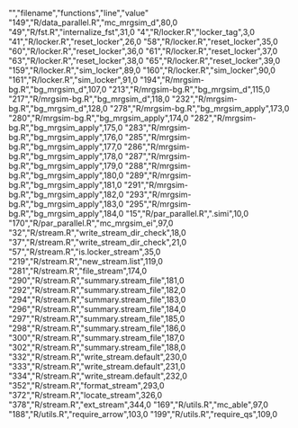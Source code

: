 "","filename","functions","line","value"
"149","R/data_parallel.R","mc_mrgsim_d",80,0
"49","R/fst.R","internalize_fst",31,0
"4","R/locker.R","locker_tag",3,0
"41","R/locker.R","reset_locker",26,0
"58","R/locker.R","reset_locker",35,0
"60","R/locker.R","reset_locker",36,0
"61","R/locker.R","reset_locker",37,0
"63","R/locker.R","reset_locker",38,0
"65","R/locker.R","reset_locker",39,0
"159","R/locker.R","sim_locker",89,0
"160","R/locker.R","sim_locker",90,0
"161","R/locker.R","sim_locker",91,0
"194","R/mrgsim-bg.R","bg_mrgsim_d",107,0
"213","R/mrgsim-bg.R","bg_mrgsim_d",115,0
"217","R/mrgsim-bg.R","bg_mrgsim_d",118,0
"232","R/mrgsim-bg.R","bg_mrgsim_d",128,0
"278","R/mrgsim-bg.R","bg_mrgsim_apply",173,0
"280","R/mrgsim-bg.R","bg_mrgsim_apply",174,0
"282","R/mrgsim-bg.R","bg_mrgsim_apply",175,0
"283","R/mrgsim-bg.R","bg_mrgsim_apply",176,0
"285","R/mrgsim-bg.R","bg_mrgsim_apply",177,0
"286","R/mrgsim-bg.R","bg_mrgsim_apply",178,0
"287","R/mrgsim-bg.R","bg_mrgsim_apply",179,0
"288","R/mrgsim-bg.R","bg_mrgsim_apply",180,0
"289","R/mrgsim-bg.R","bg_mrgsim_apply",181,0
"291","R/mrgsim-bg.R","bg_mrgsim_apply",182,0
"293","R/mrgsim-bg.R","bg_mrgsim_apply",183,0
"295","R/mrgsim-bg.R","bg_mrgsim_apply",184,0
"15","R/par_parallel.R",".simi",10,0
"170","R/par_parallel.R","mc_mrgsim_ei",97,0
"32","R/stream.R","write_stream_dir_check",18,0
"37","R/stream.R","write_stream_dir_check",21,0
"57","R/stream.R","is.locker_stream",35,0
"219","R/stream.R","new_stream.list",119,0
"281","R/stream.R","file_stream",174,0
"290","R/stream.R","summary.stream_file",181,0
"292","R/stream.R","summary.stream_file",182,0
"294","R/stream.R","summary.stream_file",183,0
"296","R/stream.R","summary.stream_file",184,0
"297","R/stream.R","summary.stream_file",185,0
"298","R/stream.R","summary.stream_file",186,0
"300","R/stream.R","summary.stream_file",187,0
"302","R/stream.R","summary.stream_file",188,0
"332","R/stream.R","write_stream.default",230,0
"333","R/stream.R","write_stream.default",231,0
"334","R/stream.R","write_stream.default",232,0
"352","R/stream.R","format_stream",293,0
"372","R/stream.R","locate_stream",326,0
"378","R/stream.R","ext_stream",344,0
"169","R/utils.R","mc_able",97,0
"188","R/utils.R","require_arrow",103,0
"199","R/utils.R","require_qs",109,0
